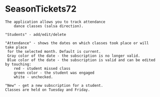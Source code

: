 # SeasonTickets72
 
    The application allows you to track attendance
        dance classes (salsa direction).
        
    "Students" - add/edit/delete
    
    "Attendance" - shows the dates on which classes took place or will take place
     for the selected month. Default is current.
     Gray color of the date - the subscription is no longer valid.
     Blue color of the date - the subscription is valid and can be edited by touching:
        red - student missed class
        green color - the student was engaged
        white - unchecked.

    "New" - get a new subscription for a student. 
    Classes are held on Tuesday and Friday.    
